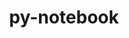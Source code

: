 ---
title: "py-notebook"
layout: cache
categories: [package, develop-2025-03-30]
meta: {"compilers": ["none"], "num_specs": 7, "num_specs_by_stack": {"e4s": 3, "e4s-neoverse-v2": 1, "e4s-oneapi": 3, "root": 7}, "oss": ["ubuntu22.04"], "platforms": ["linux"], "stacks": ["e4s", "e4s-neoverse-v2", "e4s-oneapi", "root"], "targets": ["neoverse_v2", "x86_64_v3"], "versions": ["6.5.4"]}
spec_details: [{"compiler": "none", "hash": "2i3qngzlv5s6quzbe3cvymlzneluej4s", "os": "ubuntu22.04", "platform": "linux", "size": "-", "stacks": ["e4s-oneapi", "root"], "target": "x86_64_v3", "variants": ["build_system=python_pip"], "versions": ["6.5.4"]}, {"compiler": "none", "hash": "3vbosi5tl3ajsdyjhejjxc347fkmlrli", "os": "ubuntu22.04", "platform": "linux", "size": "-", "stacks": ["e4s", "root"], "target": "x86_64_v3", "variants": ["build_system=python_pip"], "versions": ["6.5.4"]}, {"compiler": "none", "hash": "egwhwtkos2ck7t5rnblh2q5mthrok2kc", "os": "ubuntu22.04", "platform": "linux", "size": "-", "stacks": ["e4s-oneapi", "root"], "target": "x86_64_v3", "variants": ["build_system=python_pip"], "versions": ["6.5.4"]}, {"compiler": "none", "hash": "l73rnw23ciovlsavipkqb3pisl4ua53v", "os": "ubuntu22.04", "platform": "linux", "size": "-", "stacks": ["e4s-neoverse-v2", "root"], "target": "neoverse_v2", "variants": ["build_system=python_pip"], "versions": ["6.5.4"]}, {"compiler": "none", "hash": "rh4cdoaddqj6emixcdl5dgtcsnow6wl6", "os": "ubuntu22.04", "platform": "linux", "size": "-", "stacks": ["e4s", "root"], "target": "x86_64_v3", "variants": ["build_system=python_pip"], "versions": ["6.5.4"]}, {"compiler": "none", "hash": "zjg5xpf4p4nogpbwyobvd32n7vhob4nc", "os": "ubuntu22.04", "platform": "linux", "size": "-", "stacks": ["e4s", "root"], "target": "x86_64_v3", "variants": ["build_system=python_pip"], "versions": ["6.5.4"]}, {"compiler": "none", "hash": "zkvprca2ex7jgsyv6vwr2w27u66yhyot", "os": "ubuntu22.04", "platform": "linux", "size": "-", "stacks": ["e4s-oneapi", "root"], "target": "x86_64_v3", "variants": ["build_system=python_pip"], "versions": ["6.5.4"]}]
---